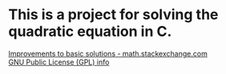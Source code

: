 # This is a project for solving the quadratic equation in C.

<a href="https://math.stackexchange.com/questions/311382/solving-a-quadratic-equation-with-precision-when-using-floating-point-variables#311397">
        Improvements to basic solutions - math.stackexchange.com
</a>

<br/>

<a href="https://www.gnu.org/licenses/gpl.html">
        GNU Public License (GPL) info
</a>

